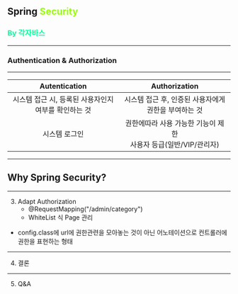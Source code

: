 ## Spring <span style="color:#99FF00">Security</span><br>
### **<span style="color:#00ff99">By 각자바스</span>**
---
### **Authentication** & **Authorization**

---

|Autentication|Authorization|
|:-:|:-:|
|시스템 접근 시, 등록된 사용자인지 여부를 확인하는 것| 시스템 접근 후, 인증된 사용자에게 권한을 부여하는 것|
|시스템 로그인|권한에따라 사용 가능한 기능이 제한<br> 사용자 등급(일반/VIP/관리자)|

---
## **Why Spring Security?**


---
3. Adapt Authorization
    - @RequestMapping("/admin/category")
    - WhiteList 식 Page 관리
- config.class에 url에 권한관련을 모아놓는 것이 아닌 어노테이션으로 컨트롤러에 권한을 표현하는 형태


---
4. 결론


---
5. Q&A

